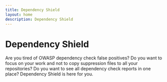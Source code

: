 ```yaml
---
title: Dependency Shield
layout: home
description: Dependency Shield
---
```


# Dependency Shield

Are you tired of OWASP dependency check false positives? Do you want to focus on your work and not to copy suppression
files to all your repositories? Do you want to see all dependency check reports in one place? Dependency Shield is here for you.




